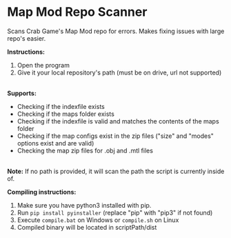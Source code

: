 # Map Mod Repo Scanner
Scans Crab Game's Map Mod repo for errors. Makes fixing issues with large repo's easier.

**Instructions:** <br />
1. Open the program <br />
2. Give it your local repository's path (must be on drive, url not supported)<br /><br />

**Supports:**<br />
- Checking if the indexfile exists <br />
- Checking if the maps folder exists <br />
- Checking if the indexfile is valid and matches the contents of the maps folder <br />
- Checking if the map configs exist in the zip files ("size" and "modes" options exist and are valid) <br />
- Checking the map zip files for .obj and .mtl files <br /><br />

**Note:** If no path is provided, it will scan the path the script is currently inside of.

**Compiling instructions:** <br />
1. Make sure you have python3 installed with pip.
2. Run `pip install pyinstaller` (replace "pip" with "pip3" if not found)
3. Execute `compile.bat` on Windows or `compile.sh` on Linux
4. Compiled binary will be located in scriptPath/dist
